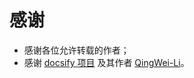 # 感谢

* 感谢各位允许转载的作者；
* 感谢 [docsify 项目](https://docsify.js.org/#/zh-cn/quickstart) 及其作者 [QingWei-Li](https://github.com/QingWei-Li)。


